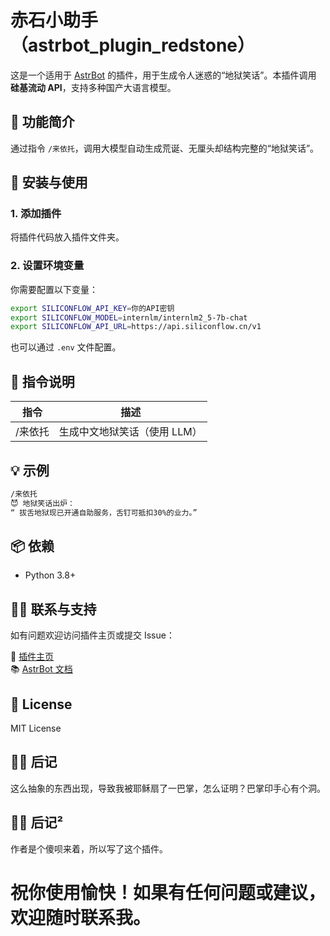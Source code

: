 # 赤石小助手（astrbot_plugin_redstone）

这是一个适用于 [AstrBot](https://astrbot.app) 的插件，用于生成令人迷惑的“地狱笑话”。本插件调用 **硅基流动 API**，支持多种国产大语言模型。

## 🧠 功能简介

通过指令 `/来依托`，调用大模型自动生成荒诞、无厘头却结构完整的“地狱笑话”。

## 🚀 安装与使用

### 1. 添加插件

将插件代码放入插件文件夹。

### 2. 设置环境变量

你需要配置以下变量：

```bash
export SILICONFLOW_API_KEY=你的API密钥
export SILICONFLOW_MODEL=internlm/internlm2_5-7b-chat
export SILICONFLOW_API_URL=https://api.siliconflow.cn/v1
```

也可以通过 `.env` 文件配置。

## 🔧 指令说明

| 指令 | 描述                         |
|------|------------------------------|
| /来依托 | 生成中文地狱笑话（使用 LLM） |

## 💡 示例

```bash
/来依托
😈 地狱笑话出炉：
“ 拔舌地狱现已开通自助服务，舌钉可抵扣30%的业力。”
```

## 📦 依赖

- Python 3.8+

## 🙋‍♂️ 联系与支持

如有问题欢迎访问插件主页或提交 Issue：

🔗 [插件主页](https://github.com/oyxning/astrbot_plugin_redstone)  
📚 [AstrBot 文档](https://astrbot.app)

## 📝 License

MIT License

## 🙋‍♂️ 后记

这么抽象的东西出现，导致我被耶稣扇了一巴掌，怎么证明？巴掌印手心有个洞。

## 🙋‍♂️ 后记²

作者是个傻呗来着，所以写了这个插件。

# 祝你使用愉快！如果有任何问题或建议，欢迎随时联系我。


